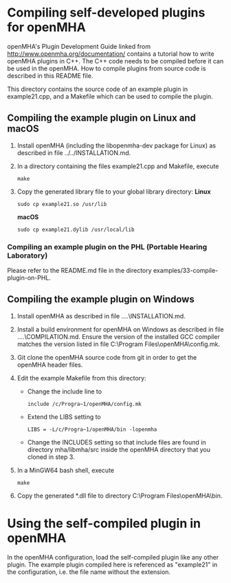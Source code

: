 # Compiling self-developed plugins for openMHA

openMHA's Plugin Development Guide linked from 
http://www.openmha.org/documentation/
contains a tutorial how to write openMHA plugins in C++. The C++ code needs to
be compiled before it can be used in the openMHA. How to compile plugins from
source code is described in this README file.

This directory contains the source code of an example plugin in
example21.cpp, and a Makefile which can be used to compile the plugin.

## Compiling the example plugin on Linux and macOS

1) Install openMHA (including the libopenmha-dev package for Linux) as described in file
   ../../INSTALLATION.md.

2) In a directory containing the files example21.cpp and Makefile, execute
   ```
   make
   ```

3) Copy the generated library file to your global library directory:
   __Linux__ 
   ```
   sudo cp example21.so /usr/lib
   ```
   __macOS__
   ```
   sudo cp example21.dylib /usr/local/lib
   ```

### Compiling an example plugin on the PHL (Portable Hearing Laboratory)

Please refer to the README.md file in the directory
examples/33-compile-plugin-on-PHL.

## Compiling the example plugin on Windows

1) Install openMHA as described in file ..\..\INSTALLATION.md.

2) Install a build environment for openMHA on Windows as described in file
   ..\..\COMPILATION.md. Ensure the version of the installed GCC compiler
   matches the version listed in file C:\Program Files\openMHA\config.mk.

3) Git clone the openMHA source code from git in order to get the openMHA
   header files.

4) Edit the example Makefile from this directory:
   - Change the include line to
     ```
     include /c/Progra~1/openMHA/config.mk
     ```
   - Extend the LIBS setting to
     ```
     LIBS = -L/c/Progra~1/openMHA/bin -lopenmha
     ```
   - Change the INCLUDES setting so that include files are found in directory
     mha/libmha/src inside the openMHA directory that you cloned in step 3.

5) In a MinGW64 bash shell, execute
   ```
   make
   ```

6) Copy the generated *.dll file to directory C:\Program Files\openMHA\bin.

# Using the self-compiled plugin in openMHA

In the openMHA configuration, load the self-compiled plugin like any other
plugin. The example plugin compiled here is referenced as "example21" in the
configuration, i.e. the file name without the extension.
